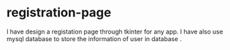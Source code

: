 # registration-page
I have design a registation page through tkinter for any app.
I have also use mysql database to store the information of user in database .

